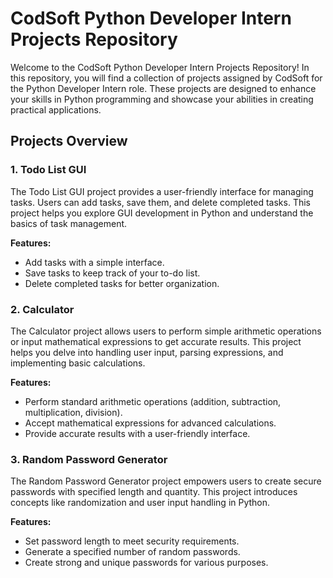 # CodSoft Python Developer Intern Projects Repository

Welcome to the CodSoft Python Developer Intern Projects Repository! In this repository, you will find a collection of projects assigned by CodSoft for the Python Developer Intern role. These projects are designed to enhance your skills in Python programming and showcase your abilities in creating practical applications.

## Projects Overview

### 1. Todo List GUI
The Todo List GUI project provides a user-friendly interface for managing tasks. Users can add tasks, save them, and delete completed tasks. This project helps you explore GUI development in Python and understand the basics of task management.

**Features:**
- Add tasks with a simple interface.
- Save tasks to keep track of your to-do list.
- Delete completed tasks for better organization.

### 2. Calculator
The Calculator project allows users to perform simple arithmetic operations or input mathematical expressions to get accurate results. This project helps you delve into handling user input, parsing expressions, and implementing basic calculations.

**Features:**
- Perform standard arithmetic operations (addition, subtraction, multiplication, division).
- Accept mathematical expressions for advanced calculations.
- Provide accurate results with a user-friendly interface.

### 3. Random Password Generator
The Random Password Generator project empowers users to create secure passwords with specified length and quantity. This project introduces concepts like randomization and user input handling in Python.

**Features:**
- Set password length to meet security requirements.
- Generate a specified number of random passwords.
- Create strong and unique passwords for various purposes.
